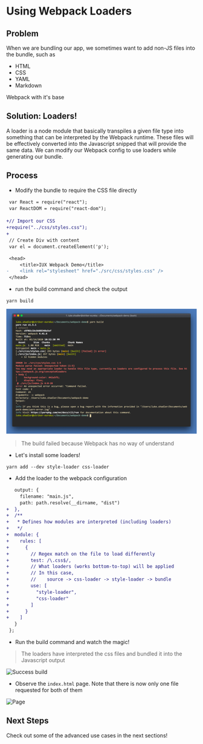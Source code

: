 # Using Webpack Loaders

## Problem

When we are bundling our app, we sometimes want to add non-JS files into the bundle, such as

- HTML
- CSS
- YAML
- Markdown

Webpack with it's base 

## Solution: Loaders!

A loader is a node module that basically transpiles a given file type into something that can be interpreted by the Webpack runtime. These files will be effectively converted into the Javascript snipped that will provide the same data. We can modify our Webpack config to use loaders while generating our bundle.

## Process

- Modify the bundle to require the CSS file directly

```diff
 var React = require("react");
 var ReactDOM = require("react-dom");

+// Import our CSS
+require("../css/styles.css");
+
 // Create Div with content
 var el = document.createElement('p');
```

```diff
 <head>
     <title>IUX Webpack Demo</title>
-    <link rel="stylesheet" href="./src/css/styles.css" />
 </head>
```

-  run the build command and check the output

```shell
yarn build
```

![Failed build](./images/step-3-style-load-fail.png)

> The build failed because Webpack has no way of understand

- Let's install some loaders! 

```shell
yarn add --dev style-loader css-loader
```

- Add the loader to the webpack configuration

```diff
   output: {
     filename: "main.js",
     path: path.resolve(__dirname, "dist")
+  },
+  /**
+   * Defines how modules are interpreted (including loaders)
+   */
+  module: {
+    rules: [
+      {
+        // Regex match on the file to load differently
+        test: /\.css$/,
+        // What loaders (works bottom-to-top) will be applied
+        // In this case,
+        //    source -> css-loader -> style-loader -> bundle
+        use: [
+          "style-loader",
+          "css-loader"
+        ]
+      }
+    ]
   }
 };
```

- Run the build command and watch the magic!

> The loaders have interpreted the css files and bundled it into the Javascript output

![Success build](./step-3-style-build-success.png)

- Observe the `index.html` page. Note that there is now only one file requested for both of them

![Page](./step-3-bundle-success.png)

## Next Steps

Check out some of the advanced use cases in the next sections!
